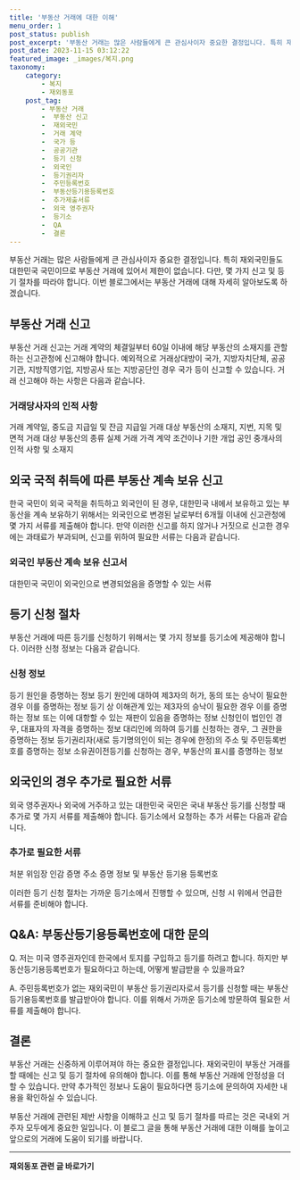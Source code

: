 ```yaml
---
title: '부동산 거래에 대한 이해'
menu_order: 1
post_status: publish
post_excerpt: '부동산 거래는 많은 사람들에게 큰 관심사이자 중요한 결정입니다. 특히 재외국민들도 대한민국 국민이므로 부동산 거래에 있어서 제한이 없습니다. 다만, 몇 가지 신고 및 등기 절차를 따라야 합니다. 이번 블로그에서는 부동산 거래에 대해 자세히 알아보도록 하겠습니다.'
post_date: 2023-11-15 03:12:22
featured_image: _images/복지.png
taxonomy:
    category:
        - 복지
        - 재외동포
    post_tag:
        - 부동산 거래
        -  부동산 신고
        -  재외국민
        -  거래 계약
        -  국가 등
        -  공공기관
        -  등기 신청
        -  외국인
        -  등기권리자
        -  주민등록번호
        -  부동산등기용등록번호
        -  추가제출서류
        -  외국 영주권자
        -  등기소
        -  QA
        -  결론
---
```



부동산 거래는 많은 사람들에게 큰 관심사이자 중요한 결정입니다. 특히 재외국민들도 대한민국 국민이므로 부동산 거래에 있어서 제한이 없습니다. 다만, 몇 가지 신고 및 등기 절차를 따라야 합니다. 이번 블로그에서는 부동산 거래에 대해 자세히 알아보도록 하겠습니다.

## 부동산 거래 신고

부동산 거래 신고는 거래 계약의 체결일부터 60일 이내에 해당 부동산의 소재지를 관할하는 신고관청에 신고해야 합니다. 예외적으로 거래상대방이 국가, 지방자치단체, 공공기관, 지방직영기업, 지방공사 또는 지방공단인 경우 국가 등이 신고할 수 있습니다. 거래 신고해야 하는 사항은 다음과 같습니다.

### 거래당사자의 인적 사항
거래 계약일, 중도금 지급일 및 잔금 지급일
거래 대상 부동산의 소재지, 지번, 지목 및 면적
거래 대상 부동산의 종류
실제 거래 가격
계약 조건이나 기한
개업 공인 중개사의 인적 사항 및 소재지

## 외국 국적 취득에 따른 부동산 계속 보유 신고

한국 국민이 외국 국적을 취득하고 외국인이 된 경우, 대한민국 내에서 보유하고 있는 부동산을 계속 보유하기 위해서는 외국인으로 변경된 날로부터 6개월 이내에 신고관청에 몇 가지 서류를 제출해야 합니다. 만약 이러한 신고를 하지 않거나 거짓으로 신고한 경우에는 과태료가 부과되며, 신고를 위하여 필요한 서류는 다음과 같습니다.

### 외국인 부동산 계속 보유 신고서
대한민국 국민이 외국인으로 변경되었음을 증명할 수 있는 서류

## 등기 신청 절차

부동산 거래에 따른 등기를 신청하기 위해서는 몇 가지 정보를 등기소에 제공해야 합니다. 이러한 신청 정보는 다음과 같습니다.

### 신청 정보
등기 원인을 증명하는 정보
등기 원인에 대하여 제3자의 허가, 동의 또는 승낙이 필요한 경우 이를 증명하는 정보
등기 상 이해관계 있는 제3자의 승낙이 필요한 경우 이를 증명하는 정보 또는 이에 대항할 수 있는 재판이 있음을 증명하는 정보
신청인이 법인인 경우, 대표자의 자격을 증명하는 정보
대리인에 의하여 등기를 신청하는 경우, 그 권한을 증명하는 정보
등기권리자(새로 등기명의인이 되는 경우에 한정)의 주소 및 주민등록번호를 증명하는 정보
소유권이전등기를 신청하는 경우, 부동산의 표시를 증명하는 정보

## 외국인의 경우 추가로 필요한 서류

외국 영주권자나 외국에 거주하고 있는 대한민국 국민은 국내 부동산 등기를 신청할 때 추가로 몇 가지 서류를 제출해야 합니다. 등기소에서 요청하는 추가 서류는 다음과 같습니다.

### 추가로 필요한 서류
처분 위임장
인감 증명
주소 증명 정보 및 부동산 등기용 등록번호

이러한 등기 신청 절차는 가까운 등기소에서 진행할 수 있으며, 신청 시 위에서 언급한 서류를 준비해야 합니다.

## Q&A: 부동산등기용등록번호에 대한 문의

Q. 저는 미국 영주권자인데 한국에서 토지를 구입하고 등기를 하려고 합니다. 하지만 부동산등기용등록번호가 필요하다고 하는데, 어떻게 발급받을 수 있을까요?

A. 주민등록번호가 없는 재외국민이 부동산 등기권리자로서 등기를 신청할 때는 부동산등기용등록번호를 발급받아야 합니다. 이를 위해서 가까운 등기소에 방문하여 필요한 서류를 제출해야 합니다.

## 결론

부동산 거래는 신중하게 이루어져야 하는 중요한 결정입니다. 재외국민이 부동산 거래를 할 때에는 신고 및 등기 절차에 유의해야 합니다. 이를 통해 부동산 거래에 안정성을 더할 수 있습니다. 만약 추가적인 정보나 도움이 필요하다면 등기소에 문의하여 자세한 내용을 확인하실 수 있습니다.

부동산 거래에 관련된 제반 사항을 이해하고 신고 및 등기 절차를 따르는 것은 국내외 거주자 모두에게 중요한 일입니다. 이 블로그 글을 통해 부동산 거래에 대한 이해를 높이고 앞으로의 거래에 도움이 되기를 바랍니다.
<!-- wp:separator -->
<hr class="wp-block-separator has-alpha-channel-opacity"/>
<!-- /wp:separator -->

<!-- wp:group {"backgroundColor":"base","layout":{"type":"constrained"}} -->
<div class="wp-block-group has-base-background-color has-background"><!-- wp:paragraph {"align":"center","fontSize":"medium"} -->
<p class="has-text-align-center has-large-font-size"><strong>재외동포 관련 글 바로가기</strong></p>
<!-- /wp:paragraph -->


<!-- wp:latest-posts
{"categories":[{"id":22672,"count":19,"description":"","link":"https://uknowlaw.com/category/%ec%9e%ac%ec%99%b8%eb%8f%99%ed%8f%ac/","name":"재외동포","slug":"재외동포","taxonomy":"category","parent":0,"meta":[],"_links":{"self":[{"href":"https://uknowlaw.com/wp-json/wp/v2/categories/22672"}],"collection":[{"href":"https://uknowlaw.com/wp-json/wp/v2/categories"}],"about":[{"href":"https://uknowlaw.com/wp-json/wp/v2/taxonomies/category"}],"wp:post_type":[{"href":"https://uknowlaw.com/wp-json/wp/v2/posts?categories=22672"}],"curies":[{"name":"wp","href":"https://api.w.org/{rel}","templated":true}]}}],"postsToShow":100,"excerptLength":28,"postLayout":"grid","columns":2,"featuredImageAlign":"left","featuredImageSizeSlug":"large","fontSize":"small"} /--></div>
<!-- /wp:group -->